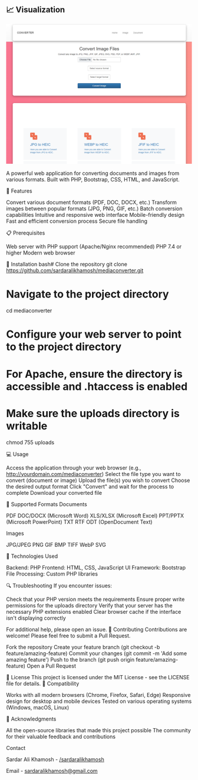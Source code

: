 ## 📈 Visualization

![Network Graph](https://github.com/sardaralikhamosh/mediaconverter/blob/680e7ec2bbf6459c626b7f2e40973cd769753333/mediaconverter.png)

A powerful web application for converting documents and images from various formats. Built with PHP, Bootstrap, CSS, HTML, and JavaScript.

🌟 Features

Convert various document formats (PDF, DOC, DOCX, etc.)
Transform images between popular formats (JPG, PNG, GIF, etc.)
Batch conversion capabilities
Intuitive and responsive web interface
Mobile-friendly design
Fast and efficient conversion process
Secure file handling


📋 Prerequisites

Web server with PHP support (Apache/Nginx recommended)
PHP 7.4 or higher
Modern web browser


🚀 Installation
bash# Clone the repository
git clone https://github.com/sardaralikhamosh/mediaconverter.git

# Navigate to the project directory
cd mediaconverter

# Configure your web server to point to the project directory
# For Apache, ensure the directory is accessible and .htaccess is enabled

# Make sure the uploads directory is writable
chmod 755 uploads

💻 Usage

Access the application through your web browser (e.g., http://yourdomain.com/mediaconverter)
Select the file type you want to convert (document or image)
Upload the file(s) you wish to convert
Choose the desired output format
Click "Convert" and wait for the process to complete
Download your converted file

🔧 Supported Formats
Documents

PDF
DOC/DOCX (Microsoft Word)
XLS/XLSX (Microsoft Excel)
PPT/PPTX (Microsoft PowerPoint)
TXT
RTF
ODT (OpenDocument Text)

Images

JPG/JPEG
PNG
GIF
BMP
TIFF
WebP
SVG

💎 Technologies Used

Backend: PHP
Frontend: HTML, CSS, JavaScript
UI Framework: Bootstrap
File Processing: Custom PHP libraries

🔍 Troubleshooting
If you encounter issues:

Check that your PHP version meets the requirements
Ensure proper write permissions for the uploads directory
Verify that your server has the necessary PHP extensions enabled
Clear browser cache if the interface isn't displaying correctly

For additional help, please open an issue.
🤝 Contributing
Contributions are welcome! Please feel free to submit a Pull Request.

Fork the repository
Create your feature branch (git checkout -b feature/amazing-feature)
Commit your changes (git commit -m 'Add some amazing feature')
Push to the branch (git push origin feature/amazing-feature)
Open a Pull Request

📜 License
This project is licensed under the MIT License - see the LICENSE file for details.
📱 Compatibility

Works with all modern browsers (Chrome, Firefox, Safari, Edge)
Responsive design for desktop and mobile devices
Tested on various operating systems (Windows, macOS, Linux)

🙏 Acknowledgments

All the open-source libraries that made this project possible
The community for their valuable feedback and contributions

Contact

Sardar Ali Khamosh - [/sardaralikhamosh](https://github.com/sardaralikhamosh)

Email - sardaralikhamosh@gmail.com
